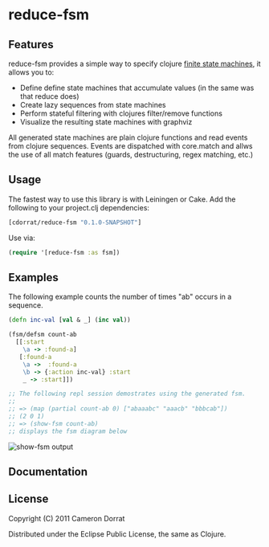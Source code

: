 # reduce-fsm

## Features
reduce-fsm provides a simple way to specify clojure [finite state machines](http://en.wikipedia.org/wiki/Finite-state_machine), it allows you to:

- Define define state machines that accumulate values (in the same was that reduce does)
- Create lazy sequences from state machines
- Perform stateful filtering with clojures filter/remove functions
- Visualize the resulting state machines with graphviz

All generated state machines are plain clojure functions and read events from clojure sequences.
Events are dispatched with core.match and allws the use of all match features (guards, destructuring, regex matching, etc.)


## Usage
The fastest way to use this library is with Leiningen or Cake. Add the following to your project.clj dependencies:

```clojure
[cdorrat/reduce-fsm "0.1.0-SNAPSHOT"]
```

Use via:

```clojure
(require '[reduce-fsm :as fsm])
```

## Examples
The following example counts the number of times "ab" occurs in a sequence.

```clojure
(defn inc-val [val & _] (inc val))

(fsm/defsm count-ab
  [[:start
    \a -> :found-a]
   [:found-a
    \a ->  :found-a
    \b -> {:action inc-val} :start
    _ -> :start]])

;; The following repl session demostrates using the generated fsm.
;;
;; => (map (partial count-ab 0) ["abaaabc" "aaacb" "bbbcab"])
;; (2 0 1)
;; => (show-fsm count-ab)
;; displays the fsm diagram below

```

![show-fsm output](https://github.com/cdorrat/reduce-fsm/raw/master/images/fsm-count-ab.png)




## Documentation


## License

Copyright (C) 2011 Cameron Dorrat

Distributed under the Eclipse Public License, the same as Clojure.
